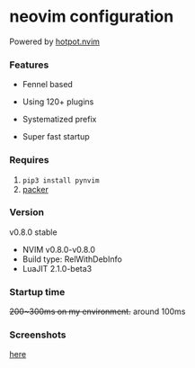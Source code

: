 # neovim configuration

Powered by [hotpot.nvim](https://github.com/rktjmp/hotpot.nvim)

### Features

- Fennel based

- Using 120+ plugins

- Systematized prefix

- Super fast startup

### Requires

1. ``pip3 install pynvim``
2. [packer](https://github.com/wbthomason/packer.nvim)

### Version

v0.8.0 stable
- NVIM v0.8.0-v0.8.0
- Build type: RelWithDebInfo
- LuaJIT 2.1.0-beta3

### Startup time

~~200~300ms on my environment.~~
around 100ms

### Screenshots

[here](https://github.com/Cassin01/nvim-conf/blob/master/gallery/gallery.md)

